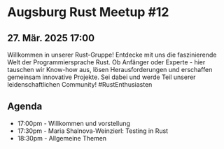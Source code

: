 # Augsburg Rust Meetup #12

## 27. Mär. 2025 17:00

Willkommen in unserer Rust-Gruppe! Entdecke mit uns die faszinierende Welt der Programmiersprache Rust. Ob Anfänger oder Experte - hier tauschen wir Know-how aus, lösen Herausforderungen und erschaffen gemeinsam innovative Projekte. Sei dabei und werde Teil unserer leidenschaftlichen Community! #RustEnthusiasten

## Agenda
- 17:00pm - Willkommen und vorstellung
- 17:30pm - Maria Shalnova-Weinzierl: Testing in Rust
- 18:30pm - Allgemeine Themen
